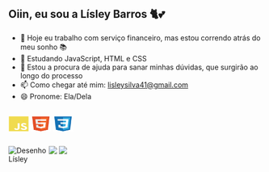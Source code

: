 ## Oiin, eu sou a Lísley Barros 🐈💕

- 🔭 Hoje eu trabalho com serviço financeiro, mas estou correndo atrás do meu sonho 📚
- 🌱 Estudando JavaScript, HTML e CSS
- 🤔 Estou a procura de ajuda para sanar minhas dúvidas, que surgirão ao longo do processo
- 📫 Como chegar até mim: lisleysilva41@gmail.com
- 😄 Pronome: Ela/Dela

<div style="display: inline_block"><br>
    <img align="center" alt="JS" height="30" width="40" src="https://raw.githubusercontent.com/devicons/devicon/master/icons/javascript/javascript-plain.svg">
  <img align="center" alt="HTML" height="30" width="40" src="https://raw.githubusercontent.com/devicons/devicon/master/icons/html5/html5-original.svg">
   <img align="center" alt="Rafa-CSS" height="30" width="40" src="https://raw.githubusercontent.com/devicons/devicon/master/icons/css3/css3-original.svg">
  
  ##
  
  <img align="left" alt="Desenho Lísley" heigth="60" width="80" src="https://github.com/lisleybarros/lisleybarros/assets/102439772/c32f72a2-0dc5-4b9b-8b55-53ebe619182f">
          
</div>

  ##
 
<div> 
  <a href="https://www.instagram.com/lisleybarros/" target="_blank"><img src="https://img.shields.io/badge/-Instagram-%23E4405F?style=for-the-badge&logo=instagram&logoColor=white" target="_blank"></a>
  <a href="https://www.linkedin.com/in/lisleybarros/" target="_blank"><img src="https://img.shields.io/badge/-LinkedIn-%230077B5?style=for-the-badge&logo=linkedin&logoColor=white" target="_blank"></a> 
  
</div>

